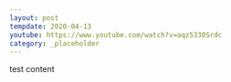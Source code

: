 ```yaml
---
layout: post
tempdate: 2020-04-13
youtube: https://www.youtube.com/watch?v=aqz5330Srdc
category: _placeholder
---
```

test content